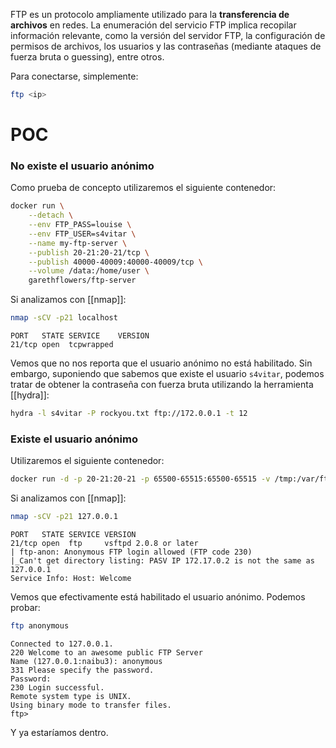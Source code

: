 FTP es un protocolo ampliamente utilizado para la **transferencia de archivos** en redes. La enumeración del servicio FTP implica recopilar información relevante, como la versión del servidor FTP, la configuración de permisos de archivos, los usuarios y las contraseñas (mediante ataques de fuerza bruta o guessing), entre otros.

Para conectarse, simplemente:

```bash
ftp <ip>
```

# POC

### No existe el usuario anónimo

Como prueba de concepto utilizaremos el siguiente contenedor:

```bash
docker run \
	--detach \
	--env FTP_PASS=louise \
	--env FTP_USER=s4vitar \
	--name my-ftp-server \
	--publish 20-21:20-21/tcp \
	--publish 40000-40009:40000-40009/tcp \
	--volume /data:/home/user \
	garethflowers/ftp-server
```


Si analizamos con [[nmap]]:

```bash
nmap -sCV -p21 localhost
```
```nmap
PORT   STATE SERVICE    VERSION
21/tcp open  tcpwrapped
```

Vemos que no nos reporta que el usuario anónimo no está habilitado. Sin embargo, suponiendo que sabemos que existe el usuario `s4vitar`, podemos tratar de obtener la contraseña con fuerza bruta utilizando la herramienta [[hydra]]:

```bash
hydra -l s4vitar -P rockyou.txt ftp://172.0.0.1 -t 12
```

### Existe el usuario anónimo

Utilizaremos el siguiente contenedor:

```bash
docker run -d -p 20-21:20-21 -p 65500-65515:65500-65515 -v /tmp:/var/ftp:ro metabrainz/docker-anon-ftp
```

Si analizamos con [[nmap]]:

```bash
nmap -sCV -p21 127.0.0.1
```
```nmap
PORT   STATE SERVICE VERSION
21/tcp open  ftp     vsftpd 2.0.8 or later
| ftp-anon: Anonymous FTP login allowed (FTP code 230)
|_Can't get directory listing: PASV IP 172.17.0.2 is not the same as 127.0.0.1
Service Info: Host: Welcome
```

Vemos que efectivamente está habilitado el usuario anónimo. Podemos probar:

```bash
ftp anonymous
```
```ftp
Connected to 127.0.0.1.
220 Welcome to an awesome public FTP Server
Name (127.0.0.1:naibu3): anonymous
331 Please specify the password.
Password:
230 Login successful.
Remote system type is UNIX.
Using binary mode to transfer files.
ftp>
```

Y ya estaríamos dentro.